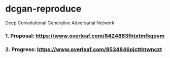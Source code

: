 # dcgan-reproduce
Deep Convolutional Generative Adversarial Network
### 1. Proposal: https://www.overleaf.com/8424883fhtxtmfkqpvm
### 2. Progress: https://www.overleaf.com/8534846pjctthtwnczt
